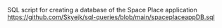 SQL script for creating a database of the Space Place application
https://github.com/Skyejk/sql-queries/blob/main/spaceplaceappDB.sql

